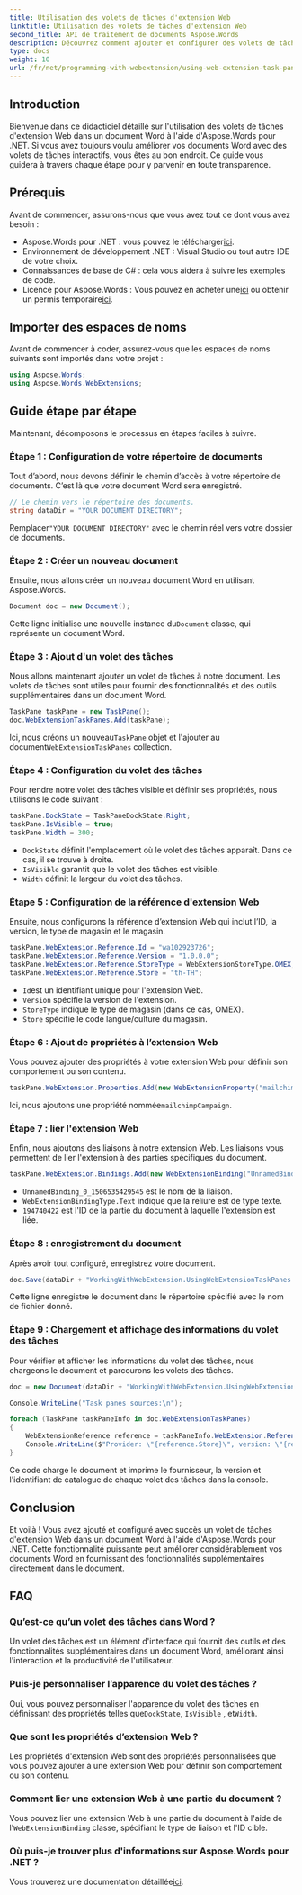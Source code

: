 ```yaml
---
title: Utilisation des volets de tâches d'extension Web
linktitle: Utilisation des volets de tâches d'extension Web
second_title: API de traitement de documents Aspose.Words
description: Découvrez comment ajouter et configurer des volets de tâches d'extension Web dans des documents Word à l'aide d'Aspose.Words pour .NET dans ce didacticiel détaillé, étape par étape.
type: docs
weight: 10
url: /fr/net/programming-with-webextension/using-web-extension-task-panes/
---
```

## Introduction

Bienvenue dans ce didacticiel détaillé sur l'utilisation des volets de tâches d'extension Web dans un document Word à l'aide d'Aspose.Words pour .NET. Si vous avez toujours voulu améliorer vos documents Word avec des volets de tâches interactifs, vous êtes au bon endroit. Ce guide vous guidera à travers chaque étape pour y parvenir en toute transparence.

## Prérequis

Avant de commencer, assurons-nous que vous avez tout ce dont vous avez besoin :

-  Aspose.Words pour .NET : vous pouvez le télécharger[ici](https://releases.aspose.com/words/net/).
- Environnement de développement .NET : Visual Studio ou tout autre IDE de votre choix.
- Connaissances de base de C# : cela vous aidera à suivre les exemples de code.
-  Licence pour Aspose.Words : Vous pouvez en acheter une[ici](https://purchase.aspose.com/buy) ou obtenir un permis temporaire[ici](https://purchase.aspose.com/temporary-license/).

## Importer des espaces de noms

Avant de commencer à coder, assurez-vous que les espaces de noms suivants sont importés dans votre projet :

```csharp
using Aspose.Words;
using Aspose.Words.WebExtensions;
```

## Guide étape par étape

Maintenant, décomposons le processus en étapes faciles à suivre.

### Étape 1 : Configuration de votre répertoire de documents

Tout d’abord, nous devons définir le chemin d’accès à votre répertoire de documents. C’est là que votre document Word sera enregistré.

```csharp
// Le chemin vers le répertoire des documents.
string dataDir = "YOUR DOCUMENT DIRECTORY";
```

 Remplacer`"YOUR DOCUMENT DIRECTORY"` avec le chemin réel vers votre dossier de documents.

### Étape 2 : Créer un nouveau document

Ensuite, nous allons créer un nouveau document Word en utilisant Aspose.Words.

```csharp
Document doc = new Document();
```

 Cette ligne initialise une nouvelle instance du`Document` classe, qui représente un document Word.

### Étape 3 : Ajout d'un volet des tâches

Nous allons maintenant ajouter un volet de tâches à notre document. Les volets de tâches sont utiles pour fournir des fonctionnalités et des outils supplémentaires dans un document Word.

```csharp
TaskPane taskPane = new TaskPane();
doc.WebExtensionTaskPanes.Add(taskPane);
```

 Ici, nous créons un nouveau`TaskPane` objet et l'ajouter au document`WebExtensionTaskPanes` collection.

### Étape 4 : Configuration du volet des tâches

Pour rendre notre volet des tâches visible et définir ses propriétés, nous utilisons le code suivant :

```csharp
taskPane.DockState = TaskPaneDockState.Right;
taskPane.IsVisible = true;
taskPane.Width = 300;
```

- `DockState` définit l'emplacement où le volet des tâches apparaît. Dans ce cas, il se trouve à droite.
- `IsVisible` garantit que le volet des tâches est visible.
- `Width` définit la largeur du volet des tâches.

### Étape 5 : Configuration de la référence d'extension Web

Ensuite, nous configurons la référence d’extension Web qui inclut l’ID, la version, le type de magasin et le magasin.

```csharp
taskPane.WebExtension.Reference.Id = "wa102923726";
taskPane.WebExtension.Reference.Version = "1.0.0.0";
taskPane.WebExtension.Reference.StoreType = WebExtensionStoreType.OMEX;
taskPane.WebExtension.Reference.Store = "th-TH";
```

- `Id`est un identifiant unique pour l'extension Web.
- `Version` spécifie la version de l'extension.
- `StoreType` indique le type de magasin (dans ce cas, OMEX).
- `Store` spécifie le code langue/culture du magasin.

### Étape 6 : Ajout de propriétés à l’extension Web

Vous pouvez ajouter des propriétés à votre extension Web pour définir son comportement ou son contenu.

```csharp
taskPane.WebExtension.Properties.Add(new WebExtensionProperty("mailchimpCampaign", "mailchimpCampaign"));
```

 Ici, nous ajoutons une propriété nommée`mailchimpCampaign`.

### Étape 7 : lier l'extension Web

Enfin, nous ajoutons des liaisons à notre extension Web. Les liaisons vous permettent de lier l'extension à des parties spécifiques du document.

```csharp
taskPane.WebExtension.Bindings.Add(new WebExtensionBinding("UnnamedBinding_0_1506535429545", WebExtensionBindingType.Text, "194740422"));
```

- `UnnamedBinding_0_1506535429545` est le nom de la liaison.
- `WebExtensionBindingType.Text` indique que la reliure est de type texte.
- `194740422` est l'ID de la partie du document à laquelle l'extension est liée.

### Étape 8 : enregistrement du document

Après avoir tout configuré, enregistrez votre document.

```csharp
doc.Save(dataDir + "WorkingWithWebExtension.UsingWebExtensionTaskPanes.docx");
```

Cette ligne enregistre le document dans le répertoire spécifié avec le nom de fichier donné.

### Étape 9 : Chargement et affichage des informations du volet des tâches

Pour vérifier et afficher les informations du volet des tâches, nous chargeons le document et parcourons les volets des tâches.

```csharp
doc = new Document(dataDir + "WorkingWithWebExtension.UsingWebExtensionTaskPanes.docx");

Console.WriteLine("Task panes sources:\n");

foreach (TaskPane taskPaneInfo in doc.WebExtensionTaskPanes)
{
    WebExtensionReference reference = taskPaneInfo.WebExtension.Reference;
    Console.WriteLine($"Provider: \"{reference.Store}\", version: \"{reference.Version}\", catalog identifier: \"{reference.Id}\";");
}
```

Ce code charge le document et imprime le fournisseur, la version et l'identifiant de catalogue de chaque volet des tâches dans la console.

## Conclusion

Et voilà ! Vous avez ajouté et configuré avec succès un volet de tâches d'extension Web dans un document Word à l'aide d'Aspose.Words pour .NET. Cette fonctionnalité puissante peut améliorer considérablement vos documents Word en fournissant des fonctionnalités supplémentaires directement dans le document. 

## FAQ

### Qu’est-ce qu’un volet des tâches dans Word ?
Un volet des tâches est un élément d'interface qui fournit des outils et des fonctionnalités supplémentaires dans un document Word, améliorant ainsi l'interaction et la productivité de l'utilisateur.

### Puis-je personnaliser l’apparence du volet des tâches ?
 Oui, vous pouvez personnaliser l'apparence du volet des tâches en définissant des propriétés telles que`DockState`, `IsVisible` , et`Width`.

### Que sont les propriétés d’extension Web ?
Les propriétés d'extension Web sont des propriétés personnalisées que vous pouvez ajouter à une extension Web pour définir son comportement ou son contenu.

### Comment lier une extension Web à une partie du document ?
 Vous pouvez lier une extension Web à une partie du document à l'aide de l'`WebExtensionBinding` classe, spécifiant le type de liaison et l'ID cible.

### Où puis-je trouver plus d'informations sur Aspose.Words pour .NET ?
 Vous trouverez une documentation détaillée[ici](https://reference.aspose.com/words/net/).